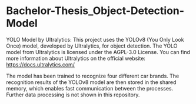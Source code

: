 # Bachelor-Thesis_Object-Detection-Model

YOLO Model by Ultralytics:
This project uses the YOLOv8 (You Only Look Once) model, developed by Ultralytics, for object detection.
The YOLO model from Ultralytics is licensed under the AGPL-3.0 License.
You can find more information about Ultralytics on the official website: https://docs.ultralytics.com/

The model has been trained to recognize four different car brands. The recognition results of the YOLOv8 model are then stored in the shared memory, which enables fast communication between the processes. Further data processing is not shown in this repository.
